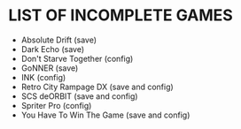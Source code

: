 # LIST OF INCOMPLETE GAMES

* Absolute Drift (save)
* Dark Echo (save)
* Don't Starve Together (config)
* GoNNER (save)
* INK (config)
* Retro City Rampage DX (save and config)
* SCS deORBIT (save and config)
* Spriter Pro (config)
* You Have To Win The Game (save and config)
